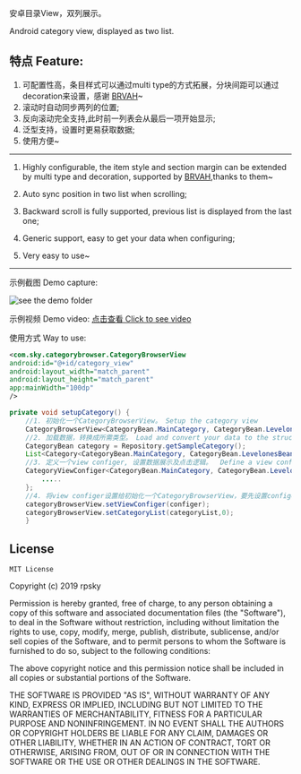 安卓目录View，双列展示。

Android category view, displayed as two list. 

## 特点 Feature:

1. 可配置性高，条目样式可以通过multi type的方式拓展，分块间距可以通过decoration来设置，感谢 [BRVAH](https://github.com/CymChad/BaseRecyclerViewAdapterHelper)~
2. 滚动时自动同步两列的位置;
3. 反向滚动完全支持,此时前一列表会从最后一项开始显示;
4. 泛型支持，设置时更易获取数据;
5. 使用方便~

---

1. Highly configurable, the item style and section margin can be extended by multi type and decoration, supported by [BRVAH](https://github.com/CymChad/BaseRecyclerViewAdapterHelper),thanks to them~

2. Auto sync position in two list when scrolling;

3. Backward scroll is fully supported, previous list is displayed from the last one;

4. Generic support, easy to get your data when configuring;

5. Very easy to use~
   
---

示例截图 Demo capture:

![see the demo folder](https://raw.githubusercontent.com/candyguy242/CategroyView/master/demo/device-2019-08-21-175038.png)

示例视频 Demo video:
[点击查看 Click to see video](https://raw.githubusercontent.com/candyguy242/CategroyView/master/demo/device-2019-08-20-135249.mp4)

使用方式 Way to use:

```xml
<com.sky.categorybrowser.CategoryBrowserView
android:id="@+id/category_view"
android:layout_width="match_parent"
android:layout_height="match_parent"
app:mainWidth="100dp"
/>

```
```java
private void setupCategory() {
    //1. 初始化一个CategoryBrowserView。 Setup the category view
    CategoryBrowserView<CategoryBean.MainCategory, CategoryBean.LevelonesBean, CategoryItem> categoryBrowserView = findViewById(R.id.category_view);
    //2. 加载数据，转换成所需类型。 Load and convert your data to the structure required
    CategoryBean category = Repository.getSampleCategory();
    List<Category<CategoryBean.MainCategory, CategoryBean.LevelonesBean, CategoryItem>> categoryList = DemoCategoryViewConfiger.convertToCategory(category.getMainCategoryList());
    //3. 定义一个view configer, 设置数据展示及点击逻辑。  Define a view configer to define how to setup the category view  with your data
    CategoryViewConfiger<CategoryBean.MainCategory, CategoryBean.LevelonesBean, CategoryItem> configer = new DemoCategoryViewConfiger(MainActivity.this){
        .....
    };
    //4. 将view configer设置给初始化一个CategoryBrowserView，要先设置configer。Set the configer and data to the category view. Configer must be set before the data
    categoryBrowserView.setViewConfiger(configer);
    categoryBrowserView.setCategoryList(categoryList,0);
    }
```



## License

    MIT License

Copyright (c) 2019 rpsky

Permission is hereby granted, free of charge, to any person obtaining a copy
of this software and associated documentation files (the "Software"), to deal
in the Software without restriction, including without limitation the rights
to use, copy, modify, merge, publish, distribute, sublicense, and/or sell
copies of the Software, and to permit persons to whom the Software is
furnished to do so, subject to the following conditions:

The above copyright notice and this permission notice shall be included in all
copies or substantial portions of the Software.

THE SOFTWARE IS PROVIDED "AS IS", WITHOUT WARRANTY OF ANY KIND, EXPRESS OR
IMPLIED, INCLUDING BUT NOT LIMITED TO THE WARRANTIES OF MERCHANTABILITY,
FITNESS FOR A PARTICULAR PURPOSE AND NONINFRINGEMENT. IN NO EVENT SHALL THE
AUTHORS OR COPYRIGHT HOLDERS BE LIABLE FOR ANY CLAIM, DAMAGES OR OTHER
LIABILITY, WHETHER IN AN ACTION OF CONTRACT, TORT OR OTHERWISE, ARISING FROM,
OUT OF OR IN CONNECTION WITH THE SOFTWARE OR THE USE OR OTHER DEALINGS IN THE
SOFTWARE.

